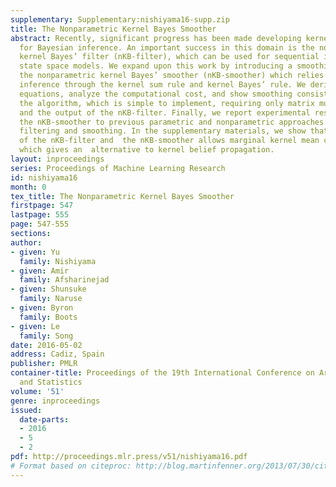 ```yaml
---
supplementary: Supplementary:nishiyama16-supp.zip
title: The Nonparametric Kernel Bayes Smoother
abstract: Recently, significant progress has been made developing kernel mean expressions
  for Bayesian inference. An important success in this domain is the nonparametric
  kernel Bayes’ filter (nKB-filter), which can be used for sequential inference in
  state space models. We expand upon this work by introducing a smoothing algorithm,
  the nonparametric kernel Bayes’ smoother (nKB-smoother) which relies on kernel Bayesian
  inference through the kernel sum rule and kernel Bayes’ rule. We derive the smoothing
  equations, analyze the computational cost, and show smoothing consistency. We summarize
  the algorithm, which is simple to implement, requiring only matrix multiplications
  and the output of the nKB-filter. Finally, we report experimental results that compare
  the nKB-smoother to previous parametric and nonparametric approaches to Bayesian
  filtering and smoothing. In the supplementary materials, we show that the combination
  of the nKB-filter and  the nKB-smoother allows marginal kernel mean computation,
  which gives an  alternative to kernel belief propagation.
layout: inproceedings
series: Proceedings of Machine Learning Research
id: nishiyama16
month: 0
tex_title: The Nonparametric Kernel Bayes Smoother
firstpage: 547
lastpage: 555
page: 547-555
sections: 
author:
- given: Yu
  family: Nishiyama
- given: Amir
  family: Afsharinejad
- given: Shunsuke
  family: Naruse
- given: Byron
  family: Boots
- given: Le
  family: Song
date: 2016-05-02
address: Cadiz, Spain
publisher: PMLR
container-title: Proceedings of the 19th International Conference on Artificial Intelligence
  and Statistics
volume: '51'
genre: inproceedings
issued:
  date-parts:
  - 2016
  - 5
  - 2
pdf: http://proceedings.mlr.press/v51/nishiyama16.pdf
# Format based on citeproc: http://blog.martinfenner.org/2013/07/30/citeproc-yaml-for-bibliographies/
---
```

